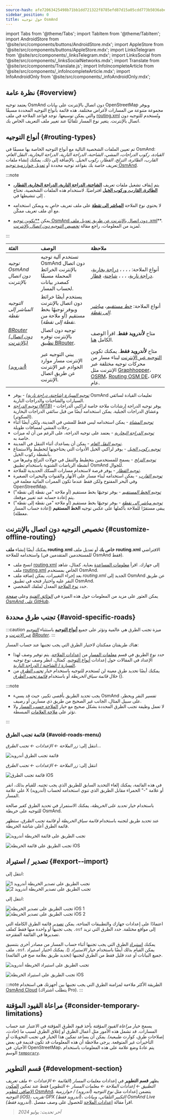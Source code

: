 ```yaml
---
source-hash: afe72063425498b71bb1dd721322f8785efd87d15a05cdd773b5036abe42e09b
sidebar_position: 0
title: حول توجيه OsmAnd
---
```

import Tabs from '@theme/Tabs';
import TabItem from '@theme/TabItem';
import AndroidStore from '@site/src/components/buttons/AndroidStore.mdx';
import AppleStore from '@site/src/components/buttons/AppleStore.mdx';
import LinksTelegram from '@site/src/components/_linksTelegram.mdx';
import LinksSocial from '@site/src/components/_linksSocialNetworks.mdx';
import Translate from '@site/src/components/Translate.js';
import InfoIncompleteArticle from '@site/src/components/_infoIncompleteArticle.mdx';
import InfoAndroidOnly from '@site/src/components/_infoAndroidOnly.mdx';

## نظرة عامة {#overview}

يعتمد توجيه OsmAnd دون اتصال بالإنترنت على بيانات OpenStreetMap ويوفر مجموعة متنوعة من المسارات لأغراض مختلفة. هذه قائمة بأنواع التوجيه المحددة مسبقًا والتي يمكن توسيعها. توجد قواعد الملاحة في ملف [routing.xml](../../../technical/osmand-file-formats/osmand-routing-xml.md) وتُستخدم للتوجيه دون اتصال بالإنترنت. يتغير نوع المسار تلقائيًا عند تغيير ملف التعريف الخاص بك.

## أنواع التوجيه {#routing-types}

تم تعيين الملفات الشخصية التالية مع أنواع التوجيه الخاصة بها مسبقًا في OsmAnd: *القيادة، ركوب الدراجات، المشي، الشاحنة، الدراجة النارية، الدراجة البخارية، النقل العام، القارب، الطائرة، التزلج، القطار، ركوب الخيل*. بالإضافة إلى ذلك، يمكنك إنشاء ملفات تعريف خاصة بك بقواعد توجيه محددة أو [تعديل خوارزمية توجيه OsmAnd](../routing/osmand-routing.md#customize-offline-routing).

:::note

- يتم إيقاف تشغيل ملفات تعريف [**الشاحنة، الدراجة النارية، الدراجة البخارية، القطار، الطائرة، القارب، وركوب الخيل**](./osmand-routing.md) افتراضيًا. لاستخدام هذه الملفات الشخصية، تحتاج إلى تنشيطها في *<Translate android="true" ids="shared_string_menu,shared_string_settings,application_profiles"/>*.

- لا يحتوي نوع الملاحة [**المباشر إلى نقطة**](./direct-to-point-routing.md) على ملف تعريف خاص به ويمكن استخدامه مع أي ملف تعريف ممكّن.

- يمكن [**تكوين توجيه OsmAnd دون اتصال بالإنترنت عن طريق تعديل ملف .xml](https://github.com/osmandapp/OsmAnd-resources/blob/master/routing/routing.xml)**. لمزيد من المعلومات، راجع مقالة [*تخصيص التوجيه دون اتصال بالإنترنت*](../routing/osmand-routing.md#customize-offline-routing).

:::

| الفئة | الوصف | ملاحظة |
|:------------|:---------------|:---------------|
| *توجيه OsmAnd دون اتصال بالإنترنت* | تستخدم آلية توجيه OsmAnd دون اتصال بالإنترنت الخرائط المحملة مسبقًا كمصدر بيانات لحساب المسار. | أنواع الملاحة: [<Translate android="true" ids="app_mode_boat"/>](./boat-navigation.md)، [<Translate android="true" ids="rendering_value_bicycle_name"/>](./bicycle-based-routing.md)، [<Translate android="true" ids="rendering_value_car_name"/>](./car-based-routing.md)، [<Translate android="true" ids="horseback_riding"/>](./horse-routing.md)، [دراجة بخارية](./moped-routing.md)، [دراجة نارية](./car-based-routing.md#route-parameters---motorcycle)، [<Translate android="true" ids="rendering_value_pedestrian_name"/>](./pedestrian-routing.md)، [<Translate android="true" ids="app_mode_public_transport"/>](./public-transport-navigation.md)، [<Translate android="true" ids="routing_profile_ski"/>](./ski-routing.md)، [شاحنة](car-based-routing#route-parameters---truck)، [قطار](./train-routing.md). |
| *التوجيه المباشر إلى نقطة* | يستخدم أيضًا خرائط دون اتصال بالإنترنت ويوفر توجيهًا بخط مستقيم (أو ملاحة *من نقطة إلى نقطة*). | أنواع الملاحة: *[خط مستقيم](./straight-line-routing.md)*، *[مباشر إلى نقطة](./direct-to-point-routing.md)*. |
| [*BRouter* *(دون اتصال بالإنترنت)*](./brouter.md) | توجيه دون اتصال بالإنترنت توفره [تطبيق BRouter](https://brouter.de/). | متاح **لأندرويد فقط**. اقرأ الوصف الكامل [هنا](./brouter.md). |
| [*<Translate android="true" ids="shared_string_online"/>* (*أندرويد*)](./online-routing.md) | يبني التوجيه عبر الإنترنت مسار موارد الخوادم عبر الإنترنت عن طريق اتصال الإنترنت. | متاح **لأندرويد فقط**. يمكنك تكوين [التوجيه عبر الإنترنت](./online-routing.md) لبناء مسار من محركات توجيه مختلفة عبر الإنترنت مثل [Graphhopper](https://graphhopper.com/)، [OSRM](http://project-osrm.org/)، [Routing OSM DE](https://routing.openstreetmap.de/)، GPX عام. |

- *[توجيه السيارة (شاحنة، دراجة نارية)](./car-based-routing.md)* - يوفر OsmAnd تعليمات القيادة لسائقي السيارات والشاحنات والدراجات النارية.
- *[توجيه الدراجة (MTB)](./bicycle-based-routing.md)* - يوفر توجيه الدراجة إرشادات ملاحة خاصة لراكبي الدراجات وعشاق الدراجات الجبلية. يمكن استخدامه أيضًا من قبل سائقي الدراجات البخارية (السكوتر).
- *[توجيه المشاة](./pedestrian-routing.md)* - يمكن استخدامه ليس فقط للمشي في المدينة، ولكن أيضًا أثناء رحلات المشي لمسافات طويلة.
- *[توجيه الدراجة البخارية](./moped-routing.md)* - يعتمد على توجيه الدراجة، على الرغم من أن له ميزات خاصة به.
- *[توجيه النقل العام](./public-transport-navigation.md)* - يمكن أن يساعدك أثناء التنقل في المدينة.
- *[توجيه ركوب الخيل](./horse-routing.md)* - يوفر لراكبي الخيل الأدوات التي يحتاجونها لتخطيط والاستمتاع بأنشطة ركوب الخيل.
- *[توجيه التزلج](./ski-routing.md)* - يسمح للمستخدمين بتخطيط والتنقل في جولات التزلج وغيرها من أنشطة الرياضات الشتوية باستخدام تطبيق OsmAnd للجوال.
- *[توجيه القطار](./train-routing.md)* - يوفر فرصة لاستخدام مسارات السكك الحديدية للملاحة.
- *[توجيه القارب](./boat-navigation.md)* - يمكن استخدامه لبناء مسار على الأنهار والقنوات والبحيرات الصغيرة وفي البحر المفتوح ولكن فقط عندما تكون الممرات المائية معلمة في OpenStreetMap.
- *[توجيه الخط المستقيم](./straight-line-routing.md)* - يوفر توجيهًا بخط مستقيم (أو ملاحة "من نقطة إلى نقطة") يتم إعادة حسابه عند تغيير موقعك.
- *[توجيه مباشر إلى نقطة](./direct-to-point-routing.md)* - يوفر توجيهًا بخط مستقيم (أو ملاحة "من نقطة إلى نقطة") يبقى مستقرًا للملاحة بأكملها على عكس توجيه **الخط المستقيم** (إعادة حساب المسار معطلة).

## تخصيص التوجيه دون اتصال بالإنترنت {#customize-offline-routing}

يمكنك أيضًا إنشاء **ملف routing.xml خاص بك** أو تعديل ملف **routing.xml** الافتراضي واستخدامه للملاحة (للمستخدمين المتقدمين في OsmAnd فقط).

- انسخ ملف [routing.xml](https://github.com/osmandapp/OsmAnd-resources/blob/master/routing/routing.xml) إلى جهازك. اقرأ [معلومات المساعدة](https://github.com/osmandapp/OsmAnd-resources/blob/master/routing/routing.xml#L25) بعناية. كمثال، شاهد ملف [routing.xml](https://groups.google.com/g/osmand/c/JvV7p_JJvEU) الخاص بمستخدم OsmAnd.
- بعد إجراء التغييرات، يمكن إضافة ملف *routing.xml* الجديد إلى OsmAnd عن طريق النقر عليه واختيار فتحه في تطبيق OsmAnd.
- حدد [نوع الملاحة](../../navigation/guidance/navigation-settings.md#navigation-type) المعدل لملفك الشخصي.

يمكن العثور على مزيد من المعلومات حول هذه الميزة في [*الوثائق الفنية*](../../../technical/osmand-file-formats/osmand-routing-xml.md) وعلى [*صفحة OsmAnd على GitHub*](https://github.com/osmandapp/OsmAnd-resources/blob/master/routing/routing.xml).

## تجنب طرق محددة {#avoid-specific-roads}

:::caution
ميزة تجنب الطرق هي عالمية وتؤثر على جميع **[أنواع التوجيه](#routing-types)** باستثناء *[التوجيه عبر الإنترنت](../routing/online-routing.md)* و *[BRouter](../routing/brouter.md)*.
:::

هناك طريقتان ممكنتان لاختيار الطرق التي يجب تجنبها عند حساب المسار:

- حدد نوع الطريق في قسم [معلمات المسار](../guidance/navigation-settings.md#route-parameters) من [إعدادات الملاحة](../guidance/navigation-settings.md). يتم توفير وصف لهذا الإعداد في المقالات حول إعدادات [أنواع التوجيه](#routing-types). كمثال، انظر وصف نوع توجيه [السيارة / الشاحنة / الدراجة النارية](../routing/car-based-routing.md#route-parameters---car).
- يمكنك أيضًا تحديد طرق معينة لن تُستخدم للتوجيه باستخدام خيار *[تجنب الطرق](../../map/map-context-menu.md#avoid-road)* من خلال *قائمة سياق الخريطة* أو باستخدام *[قائمة تجنب الطرق](#avoid-roads-menu)* (*<Translate android="true" ids="shared_string_menu,shared_string_navigation,impassable_road"/>*).

:::note

- يجب تحديد الطريق بأقصى تكبير، حيث قد يسيء OsmAnd تفسير النقر ويحظر، على سبيل المثال، الجانب غير الصحيح من طريق ذي مسارين أو رصيف.
- لا تعمل وظيفة تجنب الطرق المحددة بشكل صحيح مع خيار [الملاحة حسب المسار](../setup/gpx-navigation.md) ولا تؤثر على [ملاحة العلامات](../setup/markers-navigation.md#use-markers-in-navigation) المبسطة.

:::

### قائمة تجنب الطرق {#avoid-roads-menu}

<Tabs groupId="operating-systems" queryString="current-os">

<TabItem value="android" label="أندرويد">

انتقل إلى: *زر الملاحة ← الإعدادات ← تجنب الطرق...*

![قائمة تجنب الطرق أندرويد](@site/static/img/navigation/routing/avoid_roads_menu_andr_2.png)

</TabItem>

<TabItem value="ios" label="iOS">

انتقل إلى: *زر الملاحة ← الإعدادات ← تجنب الطرق*

![قائمة تجنب الطرق iOS](@site/static/img/navigation/routing/avoid_roads_menu_ios_2.png)

</TabItem>

</Tabs>

في هذه القائمة، يمكنك إلغاء التحديد السابق للطريق الذي يجب تجنبه. للقيام بذلك، انقر على علامة X (أندرويد) أو علامة "-" الحمراء مقابل الطريق الذي تنوي استخدامه لحساب المسار.

باستخدام خيار *تحديد على الخريطة*، يمكنك الاستمرار في تحديد الطرق كغير صالحة للتوجيه على خريطة OsmAnd.

عند تحديد طريق لتجنبه باستخدام *قائمة سياق الخريطة* أو *قائمة تجنب الطرق*، ستظهر قائمة الطرق أعلى شاشة الخريطة.

<Tabs groupId="operating-systems" queryString="current-os">

<TabItem value="android" label="أندرويد">

![تجنب الطريق على قائمة الخريطة أندرويد](@site/static/img/navigation/routing/action_avoid_roads_list_android.png)

</TabItem>

<TabItem value="ios" label="iOS">

![تجنب الطريق على قائمة الخريطة iOS](@site/static/navigation/routing/avoid_route_ios_2.png)

</TabItem>

</Tabs>

## تصدير / استيراد {#export--import}

<Tabs groupId="operating-systems" queryString="current-os">

<TabItem value="android" label="أندرويد">

انتقل إلى: *<Translate android="true" ids="shared_string_menu,shared_string_settings,shared_string_actions,shared_string_export"/>*

![تجنب الطريق على تصدير الخريطة أندرويد 1](@site/static/img/navigation/routing/avoid_roads_export_andr_1.png) ![تجنب الطريق على تصدير الخريطة أندرويد 2](@site/static/img/navigation/routing/avoid_roads_export_andr_2.png)

</TabItem>

<TabItem value="ios" label="iOS">

انتقل إلى: *<Translate ios="true" ids="shared_string_menu,shared_string_settings,shared_string_actions,shared_string_export"/>*

![تجنب الطريق على تصدير الخريطة iOS 1](@site/static/img/navigation/routing/avoid_roads_export_ios_1.png) ![تجنب الطريق على تصدير الخريطة iOS 2](@site/static/img/navigation/routing/avoid_roads_export_ios_2.png)

</TabItem>

</Tabs>

اعتمادًا على إعدادات جهازك والتطبيقات المتاحة، يمكن [تصدير](../../personal/import-export.md#export) قائمة الطرق الكاملة التي يجب تجنبها أو واحدة منها فقط كملف `.osf` إلى مواقع مختلفة. حدد الطرق التي تريد تصديرها في القائمة المقترحة.

يمكنك [استيراد](../../personal/import-export.md#import) الطرق التي يجب تجنبها أثناء حساب المسار من مصادر أخرى بتنسيق ملف `.osf`. يمكن القيام بذلك أيضًا باستخدام خيار *الاستيراد* (*<Translate android="true" ids="shared_string_menu,shared_string_settings,shared_string_actions,shared_string_import"/>*). يمكنك اختيار استيراد جميع البيانات أو عدد قليل فقط من الطرق لتجنبها (تحديد طريق بعلامة صح في القائمة).

<Tabs groupId="operating-systems" queryString="current-os">

<TabItem value="android" label="أندرويد">

![تجنب الطريق على استيراد الخريطة أندرويد](@site/static/img/navigation/routing/avoid_roads_import_andr_1.png)

</TabItem>

<TabItem value="ios" label="iOS">

![تجنب الطريق على استيراد الخريطة iOS](@site/static/img/navigation/routing/avoid_roads_import_ios_1.png)

</TabItem>

</Tabs>

:::note
الطريقة الأكثر ملاءمة لمزامنة الطرق التي يجب تجنبها بين أجهزتك هي استخدام [OsmAnd Cloud](../../personal/osmand-cloud.md) (يتطلب اشتراك Pro).
:::

## مراعاة القيود المؤقتة {#consider-temporary-limitations}

*<Translate android="true" ids="shared_string_menu,shared_string_settings,application_profiles,routing_settings_2,route_parameters"/>*

يسمح خيار *مراعاة القيود المؤقتة* بأخذ قيود الطرق المؤقتة في الاعتبار عند حساب المسارات. قد تشمل هذه الأمور مثل أعمال الطرق أو إغلاق الطرق لسبب ما (حادث، إصلاحات طرق، كوارث طبيعية). يمكن أن يساعد تمكين هذا الخيار في تجنب التحويلات أو التأخيرات غير المتوقعة. يرجى ملاحظة أن هذه المعلومات قد تكون قديمة في بعض الأحيان.
في OpenStreetMap، يتم عادةً وضع علامة على هذه المعلومات باستخدام الوسم [`temporary`](https://wiki.openstreetmap.org/wiki/Comparison_of_life_cycle_concepts#Opening_hours_time_range_and_Temporary_namespace_and_Conditional_restrictions).

## قسم التطوير {#development-section}

يظهر **قسم التطوير** في إعدادات *معلمات المسار* (*القائمة ← الإعدادات ← ملف تعريف التطبيق ← إعدادات الملاحة ← معلمات المسار ← التطوير*) فقط عند تمكين [المكون الإضافي لتطوير OsmAnd](../../plugins/development.md). يتضمن إعدادات مثل *نوع التوجيه (أندرويد) / خوارزمية التوجيه (iOS)، تقريب GPX (أندرويد فقط)، التكبير التلقائي، وبيانات OsmAnd Live (أندرويد فقط)*. اقرأ مقالة [إعدادات الملاحة](../../navigation/guidance/navigation-settings.md#development-settings) للحصول على وصف مفصل.

> *آخر تحديث: يوليو 2024*